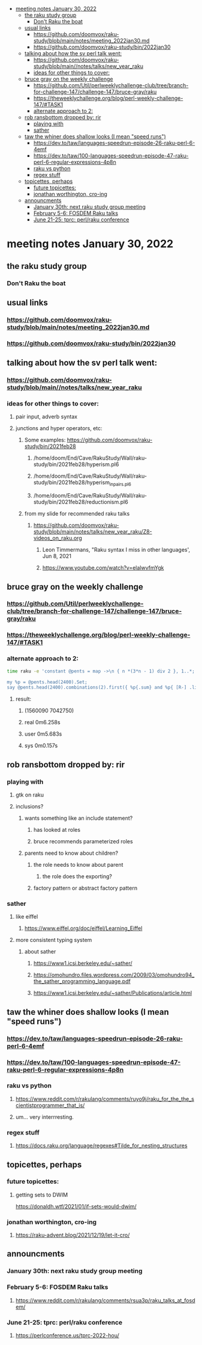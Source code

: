 - [meeting notes January 30, 2022](#org1d93d24)
  - [the raku study group](#orgce5ae11)
    - [Don't Raku the boat](#org29ae9a5)
  - [usual links](#orgc5cf946)
    - [<https://github.com/doomvox/raku-study/blob/main/notes/meeting_2022jan30.md>](#org25790a7)
    - [<https://github.com/doomvox/raku-study/bin/2022jan30>](#org9f037e7)
  - [talking about how the sv perl talk went:](#org31560fa)
    - [<https://github.com/doomvox/raku-study/blob/main//notes/talks/new_year_raku>](#org14063ce)
    - [ideas for other things to cover:](#orga0a8354)
  - [bruce gray on the weekly challenge](#org327815a)
    - [<https://github.com/Util/perlweeklychallenge-club/tree/branch-for-challenge-147/challenge-147/bruce-gray/raku>](#org2c0e39d)
    - [<https://theweeklychallenge.org/blog/perl-weekly-challenge-147/#TASK1>](#org16eca0b)
    - [alternate approach to 2:](#orgc32fd6a)
  - [rob ransbottom dropped by: rir](#org1f9d2cf)
    - [playing with](#org367b777)
    - [sather](#orgc3d1c73)
  - [taw the whiner does shallow looks (I mean "speed runs")](#org1212a59)
    - [<https://dev.to/taw/languages-speedrun-episode-26-raku-perl-6-4emf>](#orgb3f543c)
    - [<https://dev.to/taw/100-languages-speedrun-episode-47-raku-perl-6-regular-expressions-4p8n>](#orga0799e2)
    - [raku vs python](#orgb666f26)
    - [regex stuff](#orgc5edaba)
  - [topicettes, perhaps](#org96cc47c)
    - [future topicettes:](#orgd676c89)
    - [jonathan worthington, cro-ing](#orgc8af54b)
  - [announcments](#orgcb563c4)
    - [January 30th: next raku study group meeting](#org6806a51)
    - [February 5-6: FOSDEM Raku talks](#org972b77d)
    - [June 21-25: tprc: perl/raku conference](#orgb825663)


<a id="org1d93d24"></a>

# meeting notes January 30, 2022


<a id="orgce5ae11"></a>

## the raku study group


<a id="org29ae9a5"></a>

### Don't Raku the boat


<a id="orgc5cf946"></a>

## usual links


<a id="org25790a7"></a>

### <https://github.com/doomvox/raku-study/blob/main/notes/meeting_2022jan30.md>


<a id="org9f037e7"></a>

### <https://github.com/doomvox/raku-study/bin/2022jan30>


<a id="org31560fa"></a>

## talking about how the sv perl talk went:


<a id="org14063ce"></a>

### <https://github.com/doomvox/raku-study/blob/main//notes/talks/new_year_raku>


<a id="orga0a8354"></a>

### ideas for other things to cover:

1.  pair input, adverb syntax

2.  junctions and hyper operators, etc:

    1.  Some examples: <https://github.com/doomvox/raku-study/bin/2021feb28>
    
        1.  /home/doom/End/Cave/RakuStudy/Wall/raku-study/bin/2021feb28/hyperism.pl6
        
        2.  /home/doom/End/Cave/RakuStudy/Wall/raku-study/bin/2021feb28/hyperism<sub>in</sub><sub>pairs.pl6</sub>
        
        3.  /home/doom/End/Cave/RakuStudy/Wall/raku-study/bin/2021feb28/reductionism.pl6
    
    2.  from my slide for recommended raku talks
    
        1.  <https://github.com/doomvox/raku-study/blob/main/notes/talks/new_year_raku/Z8-videos_on_raku.org>
        
            1.  Leon Timmermans, "Raku syntax I miss in other languages', Jun 8, 2021
            
            2.  <https://www.youtube.com/watch?v=elalwvfmYgk>


<a id="org327815a"></a>

## bruce gray on the weekly challenge


<a id="org2c0e39d"></a>

### <https://github.com/Util/perlweeklychallenge-club/tree/branch-for-challenge-147/challenge-147/bruce-gray/raku>


<a id="org16eca0b"></a>

### <https://theweeklychallenge.org/blog/perl-weekly-challenge-147/#TASK1>


<a id="orgc32fd6a"></a>

### alternate approach to 2:

```sh
time raku -e 'constant @pents = map ->\n { n *(3*n - 1) div 2 }, 1..*;

my %p = @pents.head(2400).Set;
say @pents.head(2400).combinations(2).first({ %p{.sum} and %p{ [R-] .list } });'
```

1.  result:

    1.  (1560090 7042750)
    
    2.  real 0m6.258s
    
    3.  user 0m5.683s
    
    4.  sys 0m0.157s


<a id="org1f9d2cf"></a>

## rob ransbottom dropped by: rir


<a id="org367b777"></a>

### playing with

1.  gtk on raku

2.  inclusions?

    1.  wants something like an include statement?
    
        1.  has looked at roles
        
        2.  bruce recommends parameterized roles
    
    2.  parents need to know about children?
    
        1.  the role needs to know about parent
        
            1.  the role does the exporting?
        
        2.  factory pattern or abstract factory pattern


<a id="orgc3d1c73"></a>

### sather

1.  like eiffel

    1.  <https://www.eiffel.org/doc/eiffel/Learning_Eiffel>

2.  more consistent typing system

    1.  about sather
    
        1.  <https://www1.icsi.berkeley.edu/~sather/>
        
        2.  <https://omohundro.files.wordpress.com/2009/03/omohundro94_the_sather_programming_language.pdf>
        
        3.  <https://www1.icsi.berkeley.edu/~sather/Publications/article.html>


<a id="org1212a59"></a>

## taw the whiner does shallow looks (I mean "speed runs")


<a id="orgb3f543c"></a>

### <https://dev.to/taw/languages-speedrun-episode-26-raku-perl-6-4emf>


<a id="orga0799e2"></a>

### <https://dev.to/taw/100-languages-speedrun-episode-47-raku-perl-6-regular-expressions-4p8n>


<a id="orgb666f26"></a>

### raku vs python

1.  <https://www.reddit.com/r/rakulang/comments/ruyo9j/raku_for_the_the_scientistprogrammer_that_is/>

2.  um&#x2026; very interrresting.


<a id="orgc5edaba"></a>

### regex stuff

1.  <https://docs.raku.org/language/regexes#Tilde_for_nesting_structures>


<a id="org96cc47c"></a>

## topicettes, perhaps


<a id="orgd676c89"></a>

### future topicettes:

1.  getting sets to DWIM

    <https://donaldh.wtf/2021/01/if-sets-would-dwim/>


<a id="orgc8af54b"></a>

### jonathan worthington, cro-ing

1.  <https://raku-advent.blog/2021/12/19/let-it-cro/>


<a id="orgcb563c4"></a>

## announcments


<a id="org6806a51"></a>

### January 30th: next raku study group meeting


<a id="org972b77d"></a>

### February 5-6: FOSDEM Raku talks

1.  <https://www.reddit.com/r/rakulang/comments/rsua3p/raku_talks_at_fosdem/>


<a id="orgb825663"></a>

### June 21-25: tprc: perl/raku conference

1.  <https://perlconference.us/tprc-2022-hou/>
